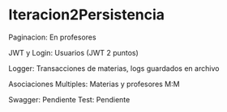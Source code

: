 # Iteracion2Persistencia

Paginacion: En profesores

JWT y Login: Usuarios (JWT 2 puntos)

Logger: Transacciones de materias, logs guardados en archivo

Asociaciones Multiples: Materias y profesores M:M

Swagger: Pendiente
Test: Pendiente


